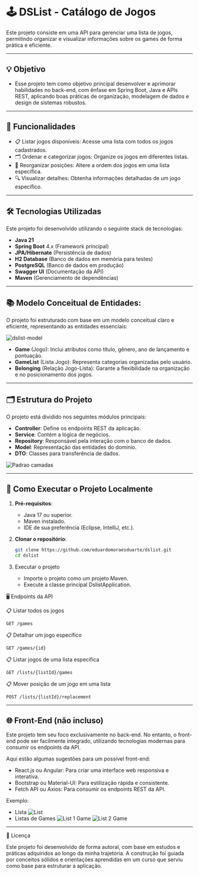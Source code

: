 # 🕹️ DSList - Catálogo de Jogos

Este projeto consiste em uma API para gerenciar uma lista de jogos, permitindo organizar e visualizar informações sobre os games de forma prática e eficiente.

---

## 💡 Objetivo

- Esse projeto tem como objetivo principal desenvolver e aprimorar habilidades no back-end, com ênfase em Spring Boot, Java e APIs REST, aplicando boas práticas de organização, modelagem de dados e design de sistemas robustos.

---

## 🚀 Funcionalidades

- 📋 Listar jogos disponíveis: Acesse uma lista com todos os jogos cadastrados.
- 🗂️ Ordenar e categorizar jogos: Organize os jogos em diferentes listas.
- 🔄 Reorganizar posições: Altere a ordem dos jogos em uma lista específica.
- 🔍 Visualizar detalhes: Obtenha informações detalhadas de um jogo específico.

---

## 🛠️ Tecnologias Utilizadas

Este projeto foi desenvolvido utilizando o seguinte stack de tecnologias:

- **Java 21**
- **Spring Boot** 4.x (Framework principal)
- **JPA/Hibernate** (Persistência de dados)
- **H2 Database** (Banco de dados em memória para testes)
- **PostgreSQL** (Banco de dados em produção)
- **Swagger UI** (Documentação da API)
- **Maven** (Gerenciamento de dependências)

---

## 📚 Modelo Conceitual de Entidades:
O projeto foi estruturado com base em um modelo conceitual claro e eficiente, representando as entidades essenciais:

![dslist-model](https://github.com/user-attachments/assets/eb0f16f1-8833-47f0-96d1-7ad913fa045d)

- **Game** (Jogo): Inclui atributos como título, gênero, ano de lançamento e pontuação.
- **GameList** (Lista Jogo): Representa categorias organizadas pelo usuário.
- **Belonging** (Relação Jogo-Lista): Garante a flexibilidade na organização e no posicionamento dos jogos.

---

## 🗂️ Estrutura do Projeto

O projeto está dividido nos seguintes módulos principais:

- **Controller**: Define os endpoints REST da aplicação.
- **Service**: Contém a lógica de negócios.
- **Repository**: Responsável pela interação com o banco de dados.
- **Model**: Representação das entidades do domínio.
- **DTO**: Classes para transferência de dados.

![Padrao camadas](https://github.com/user-attachments/assets/85b3db3d-3030-4d9c-9b76-eccf1f11e0a5)

---

## 🔧 Como Executar o Projeto Localmente

1. **Pré-requisitos**:
   - Java 17 ou superior.
   - Maven instalado.
   - IDE de sua preferência (Eclipse, IntelliJ, etc.).

2. **Clonar o repositório**:
   ```bash
   git clone https://github.com/eduardomoraesduarte/dslist.git
   cd dslist
   
3. Executar o projeto
   - Importe o projeto como um projeto Maven.
   - Execute a classe principal DslistApplication.

     
🖥️ Endpoints da API

📋 Listar todos os jogos
    
    GET /games

📋 Detalhar um jogo específico
    
    GET /games/{id}

📋 Listar jogos de uma lista específica
    
    GET /lists/{listId}/games

📋 Mover posição de um jogo em uma lista
    
    POST /lists/{listId}/replacement

---

## 🌐 Front-End (não incluso)

Este projeto tem seu foco exclusivamente no back-end. No entanto, o front-end pode ser facilmente integrado, utilizando tecnologias modernas para consumir os endpoints da API.

Aqui estão algumas sugestões para um possível front-end:

 - React.js ou Angular: Para criar uma interface web responsiva e interativa.
 - Bootstrap ou Material-UI: Para estilização rápida e consistente.
 - Fetch API ou Axios: Para consumir os endpoints REST da API.

Exemplo:

   - Lista
![List](https://github.com/user-attachments/assets/b942c3bb-0153-4017-8457-68340e9b7a81)
   - Listas de Games
![List 1 Game](https://github.com/user-attachments/assets/f728a062-ddcc-4c5f-99c3-9dc0c5b42c82)
![List 2 Game](https://github.com/user-attachments/assets/a50250c6-c4fc-47c8-ba5c-ddb11cd12861)

---

📜 Licença

Este projeto foi desenvolvido de forma autoral, com base em estudos e práticas adquiridos ao longo da minha trajetória. A construção foi guiada por conceitos sólidos e orientações aprendidas em um curso que serviu como base para estruturar a aplicação.
